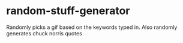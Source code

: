 # random-stuff-generator
Randomly picks a gif based on the keywords typed in. Also randomly generates chuck norris quotes
